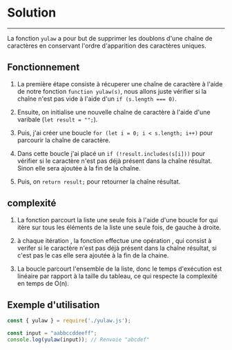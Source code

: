 # Solution

***

La fonction `yulaw` a pour but de supprimer les doublons d'une chaîne de caractères en conservant l'ordre d'apparition des caractères uniques.

## Fonctionnement

1. La première étape consiste à récuperer une chaîne de caractère à l'aide de notre fonction `function yulaw(s)`, nous allons juste vérifier si la chaîne n'est pas vide à l'aide d'un `if (s.length === 0)`. 

2. Ensuite, on initialise une nouvelle chaîne de caractère à l'aide d'une varibale (`let result = "";`).

3. Puis, j'ai créer une boucle `for (let i = 0; i < s.length; i++)` pour parcourir la chaîne de caractère.

4. Dans cette boucle j'ai placé un `if (!result.includes(s[i]))` pour vérifier si le caractère n'est pas déjà présent dans la chaîne résultat. Sinon elle sera ajoutée à la fin de la chaîne.

5.  Puis, on `return result;` pour retourner la chaîne résultat.

## complexité

1. La fonction parcourt la liste une seule fois à l'aide d'une boucle for qui itère sur tous les éléments de la liste une seule fois, de gauche à droite.

2. à chaque itération , la fonction effectue une opération , qui consist à verifer si le caractère n'est pas déjà présent dans la chaîne résultat, si c'est pas le cas elle sera ajoutée à la fin de la chaine.

3. La boucle parcourt l'ensemble de la liste, donc le temps d'exécution est linéaire par rapport à la taille du tableau, ce qui respecte la complexité en temps de O(n).

## Exemple d'utilisation

```javascript
const { yulaw } = require('./yulaw.js');

const input = "aabbccddeeff";
console.log(yulaw(input)); // Renvoie "abcdef"
